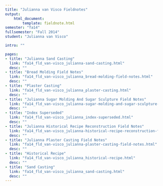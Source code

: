 ```yaml
---
title: "Julianna van Visco Fieldnotes"
output:
    html_document:
        template: fieldnote.html
semester: "fa14"
fullsemester: "Fall 2014"
student: "Julianna van Visco"

intro: ""

pages:
- title: "Julianna Sand Casting"
  link: "fa14_fld_van-visco_julianna-sand-casting.html"
  desc: ""
- title: "Bread Molding Field Notes"
  link: "fa14_fld_van-visco_julianna_bread-molding-field-notes.html"
  desc: ""
- title: "Plaster Casting"
  link: "fa14_fld_van-visco_julianna_plaster-casting.html"
  desc: ""
- title: "Julianna Sugar Molding And Sugar Sculpture Field Notes"
  link: "fa14_fld_van-visco_julianna-sugar-molding-and-sugar-sculpture-field-notes.html"
  desc: ""
- title: "Index Superseded"
  link: "fa14_fld_van-visco_julianna_index-superseded.html"
  desc: ""
- title: "Julianna Historical Recipe Reconstruction Field Notes"
  link: "fa14_fld_van-visco_julianna-historical-recipe-reconstruction-field-notes.html"
  desc: ""
- title: "Julianna Plaster Casting Field Notes"
  link: "fa14_fld_van-visco_julianna-plaster-casting-field-notes.html"
  desc: ""
- title: "Historical Recipe"
  link: "fa14_fld_van-visco_julianna_historical-recipe.html"
  desc: ""
- title: "Sand Casting"
  link: "fa14_fld_van-visco_julianna_sand-casting.html"
  desc: ""
---
```

